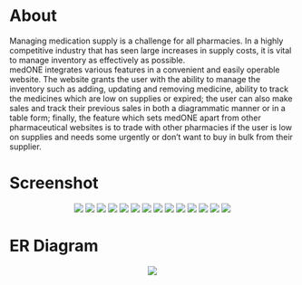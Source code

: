 # About
Managing medication supply is a challenge for all pharmacies. In a highly competitive industry that has seen large increases in supply costs, it is vital to manage inventory as effectively as possible. <br>
medONE integrates various features in a convenient and easily operable website. The website grants the user with the ability to manage the inventory such as adding, updating and removing medicine, ability to track the medicines which are low on supplies or expired; the user can also make sales and track their previous sales in both a diagrammatic manner or in a table form; finally, the feature which sets medONE apart from other pharmaceutical websites is to trade with other pharmacies if the user is low on supplies and needs some urgently or don’t want to buy in bulk from their supplier. 

# Screenshot
<p align = "center">
  <img src="https://github.com/Maanaav/medONE/blob/main/src/images/GUI/img1.png"/>
  <img src="https://github.com/Maanaav/medONE/blob/main/src/images/GUI/img2.png"/>
  <img src="https://github.com/Maanaav/medONE/blob/main/src/images/GUI/img3.png"/>
  <img src="https://github.com/Maanaav/medONE/blob/main/src/images/GUI/img4.png"/>
  <img src="https://github.com/Maanaav/medONE/blob/main/src/images/GUI/img5.png"/>
  <img src="https://github.com/Maanaav/medONE/blob/main/src/images/GUI/img6.png"/>
  <img src="https://github.com/Maanaav/medONE/blob/main/src/images/GUI/img7.png"/>
  <img src="https://github.com/Maanaav/medONE/blob/main/src/images/GUI/img8.png"/>
  <img src="https://github.com/Maanaav/medONE/blob/main/src/images/GUI/img9.png"/>
  <img src="https://github.com/Maanaav/medONE/blob/main/src/images/GUI/img10.png"/>
  <img src="https://github.com/Maanaav/medONE/blob/main/src/images/GUI/img11.png"/>
  <img src="https://github.com/Maanaav/medONE/blob/main/src/images/GUI/img12.png"/>
  <img src="https://github.com/Maanaav/medONE/blob/main/src/images/GUI/img13.png"/>
  <img src="https://github.com/Maanaav/medONE/blob/main/src/images/GUI/img14.png"/>
</p>

# ER Diagram
<p align = "center">
  <img src="https://github.com/Maanaav/medONE/blob/main/src/images/GUI/ERdiagram.png"/>
</p>
